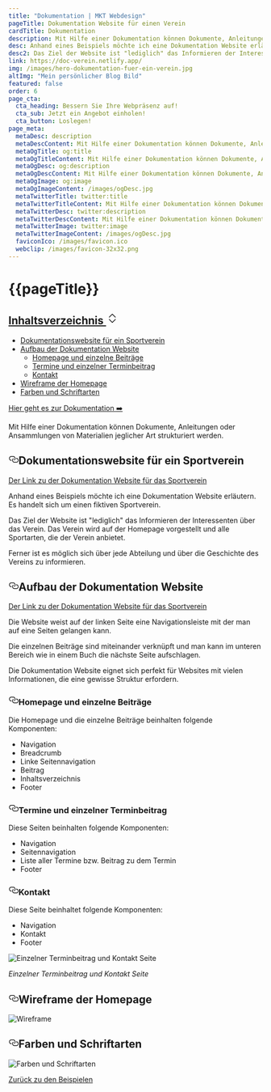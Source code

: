 ```yaml
---
title: "Dokumentation | MKT Webdesign"
pageTitle: Dokumentation Website für einen Verein
cardTitle: Dokumentation
description: Mit Hilfe einer Dokumentation können Dokumente, Anleitungen oder Ansammlungen von Materialien jeglicher Art strukturiert werden.
desc: Anhand eines Beispiels möchte ich eine Dokumentation Website erläutern. Es handelt sich um einen fiktiven Sportverein.
desc2: Das Ziel der Website ist "lediglich" das Informieren der Interessenten über das Verein. Das Verein wird auf der Homepage vorgestellt und alle Sportarten, die der Verein anbietet.
link: https://doc-verein.netlify.app/
img: /images/hero-dokumentation-fuer-ein-verein.jpg
altImg: "Mein persönlicher Blog Bild"
featured: false
order: 6
page_cta:
  cta_heading: Bessern Sie Ihre Webpräsenz auf!
  cta_sub: Jetzt ein Angebot einholen!
  cta_button: Loslegen!
page_meta:
  metaDesc: description
  metaDescContent: Mit Hilfe einer Dokumentation können Dokumente, Anleitungen oder Ansammlungen von Materialien jeglicher Art strukturiert werden.
  metaOgTitle: og:title
  metaOgTitleContent: Mit Hilfe einer Dokumentation können Dokumente, Anleitungen oder Ansammlungen von Materialien jeglicher Art strukturiert werden.
  metaOgDesc: og:description
  metaOgDescContent: Mit Hilfe einer Dokumentation können Dokumente, Anleitungen oder Ansammlungen von Materialien jeglicher Art strukturiert werden.
  metaOgImage: og:image
  metaOgImageContent: /images/ogDesc.jpg
  metaTwitterTitle: twitter:title
  metaTwitterTitleContent: Mit Hilfe einer Dokumentation können Dokumente, Anleitungen oder Ansammlungen von Materialien jeglicher Art strukturiert werden.
  metaTwitterDesc: twitter:description
  metaTwitterDescContent: Mit Hilfe einer Dokumentation können Dokumente, Anleitungen oder Ansammlungen von Materialien jeglicher Art strukturiert werden.
  metaTwitterImage: twitter:image
  metaTwitterImageContent: /images/ogDesc.jpg
  faviconIco: /images/favicon.ico
  webclip: /images/favicon-32x32.png
---
```


<h1 class="heading-1 | text-primary | routeSkipHeading"><a
      href="#global-nav"
      id="skip-main"
      class="routeSkipLink"
      aria-label="Skip to global navigation"
    ></a>{{pageTitle}}</h1>

  <div class="toc">
      <div class="card">
        <div class="card-body">
        <h2><a class="" data-bs-toggle="collapse" href="#collapseTOC" role="button" aria-expanded="false" aria-controls="collapseTOC">Inhaltsverzeichnis 
        <svg xmlns="http://www.w3.org/2000/svg" aria-hidden="true" width="24" height="24" fill="currentColor" class="bi bi-chevron-expand" viewBox="0 0 16 16"><path fill-rule="evenodd" d="M3.646 9.146a.5.5 0 0 1 .708 0L8 12.793l3.646-3.647a.5.5 0 0 1 .708.708l-4 4a.5.5 0 0 1-.708 0l-4-4a.5.5 0 0 1 0-.708zm0-2.292a.5.5 0 0 0 .708 0L8 3.207l3.646 3.647a.5.5 0 0 0 .708-.708l-4-4a.5.5 0 0 0-.708 0l-4 4a.5.5 0 0 0 0 .708z"/></svg></a></h2>
        <ul class="collapse" id="collapseTOC">
<li><a href="#dokumentations-website-fuer-ein-sportverein">Dokumentationswebsite für ein Sportverein</a></li>
<li><a href="#aufbau-der-dokumentation-website">Aufbau der Dokumentation Website</a>
<ul>
<li><a href="#homepage-und-einzelne-beitraege">Homepage und einzelne Beiträge</a>
</li>
<li><a href="#termine-und-einzelner-terminbeitrag">Termine und einzelner Terminbeitrag</a></li>
<li><a href="#kontakt">Kontakt</a></li>
</ul>
</li>
<li><a href="#wireframe-der-homepage">Wireframe der Homepage</a></li>
<li><a href="#farben-und-schriftarten">Farben und Schriftarten</a></li>
</ul>
        </div>
      </div>

  </div>

<p class="knopf | my-4 my-md-5"><a target="_blank" class="text-white | btn-main" href="https://doc-verein.netlify.app/" rel="noopener noreferrer">Hier geht es zur Dokumentation ➡️</a></p>

Mit Hilfe einer Dokumentation können Dokumente, Anleitungen oder Ansammlungen von Materialien jeglicher Art strukturiert werden.

<h2 style="position: relative;" id="dokumentations-website-fuer-ein-sportverein"><a href="#dokumentations-website-fuer-ein-sportverein" aria-label="Dokumentationswebsite für ein Sportverein Permalink" class="blog-header-link before"><svg aria-hidden="true" focusable="false" height="20" version="1.1" viewbox="0 0 16 16" width="20"><path fill-rule="evenodd" d="M4 9h1v1H4c-1.5 0-3-1.69-3-3.5S2.55 3 4 3h4c1.45 0 3 1.69 3 3.5 0 1.41-.91 2.72-2 3.25V8.59c.58-.45 1-1.27 1-2.09C10 5.22 8.98 4 8 4H4c-.98 0-2 1.22-2 2.5S3 9 4 9zm9-3h-1v1h1c1 0 2 1.22 2 2.5S13.98 12 13 12H9c-.98 0-2-1.22-2-2.5 0-.83.42-1.64 1-2.09V6.25c-1.09.53-2 1.84-2 3.25C6 11.31 7.55 13 9 13h4c1.45 0 3-1.69 3-3.5S14.5 6 13 6z"></path></svg></a>Dokumentationswebsite für ein Sportverein</h2>

<a target="_blank" class="" href="https://doc-verein.netlify.app/" rel="noopener noreferrer">Der Link zu der Dokumentation Website für das Sportverein</a>

Anhand eines Beispiels möchte ich eine Dokumentation Website erläutern. Es handelt sich um einen fiktiven Sportverein.

Das Ziel der Website ist "lediglich" das Informieren der Interessenten über das Verein. Das Verein wird auf der Homepage vorgestellt und alle Sportarten, die der Verein anbietet.

Ferner ist es möglich sich über jede Abteilung und über die Geschichte des Vereins zu informieren.

<h2 style="position: relative;" id="aufbau-der-dokumentation-website"><a href="#aufbau-der-dokumentation-website" aria-label="Aufbau der Business Website Permalink" class="blog-header-link before"><svg aria-hidden="true" focusable="false" height="20" version="1.1" viewbox="0 0 16 16" width="20"><path fill-rule="evenodd" d="M4 9h1v1H4c-1.5 0-3-1.69-3-3.5S2.55 3 4 3h4c1.45 0 3 1.69 3 3.5 0 1.41-.91 2.72-2 3.25V8.59c.58-.45 1-1.27 1-2.09C10 5.22 8.98 4 8 4H4c-.98 0-2 1.22-2 2.5S3 9 4 9zm9-3h-1v1h1c1 0 2 1.22 2 2.5S13.98 12 13 12H9c-.98 0-2-1.22-2-2.5 0-.83.42-1.64 1-2.09V6.25c-1.09.53-2 1.84-2 3.25C6 11.31 7.55 13 9 13h4c1.45 0 3-1.69 3-3.5S14.5 6 13 6z"></path></svg></a>Aufbau der Dokumentation Website</h2>

<a target="_blank" class="" href="https://doc-verein.netlify.app/" rel="noopener noreferrer">Der Link zu der Dokumentation Website für das Sportverein</a>

Die Website weist auf der linken Seite eine Navigationsleiste mit der man auf eine Seiten gelangen kann.

Die einzelnen Beiträge sind miteinander verknüpft und man kann im unteren Bereich wie in einem Buch die nächste Seite aufschlagen.

Die Dokumentation Website eignet sich perfekt für Websites mit vielen Informationen, die eine gewisse Struktur erfordern.

<h3 style="position: relative;" id="homepage-und-einzelne-beitraege"><a href="#homepage-und-einzelne-beitraege" aria-label="Homepage und einzelne Beiträge Permalink" class="blog-header-link before"><svg aria-hidden="true" focusable="false" height="20" version="1.1" viewbox="0 0 16 16" width="20"><path fill-rule="evenodd" d="M4 9h1v1H4c-1.5 0-3-1.69-3-3.5S2.55 3 4 3h4c1.45 0 3 1.69 3 3.5 0 1.41-.91 2.72-2 3.25V8.59c.58-.45 1-1.27 1-2.09C10 5.22 8.98 4 8 4H4c-.98 0-2 1.22-2 2.5S3 9 4 9zm9-3h-1v1h1c1 0 2 1.22 2 2.5S13.98 12 13 12H9c-.98 0-2-1.22-2-2.5 0-.83.42-1.64 1-2.09V6.25c-1.09.53-2 1.84-2 3.25C6 11.31 7.55 13 9 13h4c1.45 0 3-1.69 3-3.5S14.5 6 13 6z"></path></svg></a>Homepage und einzelne Beiträge</h3>

Die Homepage und die einzelne Beiträge beinhalten folgende Komponenten:

- Navigation
- Breadcrumb
- Linke Seitennavigation
- Beitrag
- Inhaltsverzeichnis
- Footer

<h3 style="position: relative;" id="termine-und-einzelner-terminbeitrag"><a href="#termine-und-einzelner-terminbeitrag" aria-label="Termine und einzelner Terminbeitrag Permalink" class="blog-header-link before"><svg aria-hidden="true" focusable="false" height="20" version="1.1" viewbox="0 0 16 16" width="20"><path fill-rule="evenodd" d="M4 9h1v1H4c-1.5 0-3-1.69-3-3.5S2.55 3 4 3h4c1.45 0 3 1.69 3 3.5 0 1.41-.91 2.72-2 3.25V8.59c.58-.45 1-1.27 1-2.09C10 5.22 8.98 4 8 4H4c-.98 0-2 1.22-2 2.5S3 9 4 9zm9-3h-1v1h1c1 0 2 1.22 2 2.5S13.98 12 13 12H9c-.98 0-2-1.22-2-2.5 0-.83.42-1.64 1-2.09V6.25c-1.09.53-2 1.84-2 3.25C6 11.31 7.55 13 9 13h4c1.45 0 3-1.69 3-3.5S14.5 6 13 6z"></path></svg></a>Termine und einzelner Terminbeitrag</h3>

Diese Seiten beinhalten folgende Komponenten:

- Navigation
- Seitennavigation
- Liste aller Termine bzw. Beitrag zu dem Termin
- Footer

<h3 style="position: relative;" id="kontakt"><a href="#kontakt" aria-label="kontakt Permalink" class="blog-header-link before"><svg aria-hidden="true" focusable="false" height="20" version="1.1" viewbox="0 0 16 16" width="20"><path fill-rule="evenodd" d="M4 9h1v1H4c-1.5 0-3-1.69-3-3.5S2.55 3 4 3h4c1.45 0 3 1.69 3 3.5 0 1.41-.91 2.72-2 3.25V8.59c.58-.45 1-1.27 1-2.09C10 5.22 8.98 4 8 4H4c-.98 0-2 1.22-2 2.5S3 9 4 9zm9-3h-1v1h1c1 0 2 1.22 2 2.5S13.98 12 13 12H9c-.98 0-2-1.22-2-2.5 0-.83.42-1.64 1-2.09V6.25c-1.09.53-2 1.84-2 3.25C6 11.31 7.55 13 9 13h4c1.45 0 3-1.69 3-3.5S14.5 6 13 6z"></path></svg></a>Kontakt</h3>

Diese Seite beinhaltet folgende Komponenten:

- Navigation
- Kontakt
- Footer

![Einzelner Terminbeitrag und Kontakt Seite](/images/einzelner-termin-beitrag-und-kontakt.jpg)

_Einzelner Terminbeitrag und Kontakt Seite_

<h2 style="position: relative;" id="wireframe-der-homepage"><a href="#wireframe-der-homepage" aria-label="Wireframe der Homepage Permalink" class="blog-header-link before"><svg aria-hidden="true" focusable="false" height="20" version="1.1" viewbox="0 0 16 16" width="20"><path fill-rule="evenodd" d="M4 9h1v1H4c-1.5 0-3-1.69-3-3.5S2.55 3 4 3h4c1.45 0 3 1.69 3 3.5 0 1.41-.91 2.72-2 3.25V8.59c.58-.45 1-1.27 1-2.09C10 5.22 8.98 4 8 4H4c-.98 0-2 1.22-2 2.5S3 9 4 9zm9-3h-1v1h1c1 0 2 1.22 2 2.5S13.98 12 13 12H9c-.98 0-2-1.22-2-2.5 0-.83.42-1.64 1-2.09V6.25c-1.09.53-2 1.84-2 3.25C6 11.31 7.55 13 9 13h4c1.45 0 3-1.69 3-3.5S14.5 6 13 6z"></path></svg></a>Wireframe der Homepage</h2>

![Wireframe](/images/full-version-dokumentation-fuer-ein-verein.jpg)

<h2 style="position: relative;" id="farben-und-schriftarten"><a href="#farben-und-schriftarten" aria-label="Farben und Schriftarten Permalink" class="blog-header-link before"><svg aria-hidden="true" focusable="false" height="20" version="1.1" viewbox="0 0 16 16" width="20"><path fill-rule="evenodd" d="M4 9h1v1H4c-1.5 0-3-1.69-3-3.5S2.55 3 4 3h4c1.45 0 3 1.69 3 3.5 0 1.41-.91 2.72-2 3.25V8.59c.58-.45 1-1.27 1-2.09C10 5.22 8.98 4 8 4H4c-.98 0-2 1.22-2 2.5S3 9 4 9zm9-3h-1v1h1c1 0 2 1.22 2 2.5S13.98 12 13 12H9c-.98 0-2-1.22-2-2.5 0-.83.42-1.64 1-2.09V6.25c-1.09.53-2 1.84-2 3.25C6 11.31 7.55 13 9 13h4c1.45 0 3-1.69 3-3.5S14.5 6 13 6z"></path></svg></a>Farben und Schriftarten</h2>

![Farben und Schriftarten](/images/farben-und-schriftarten-dokumentation.jpg)

<p class="mt-5">
<a href="/beispiele" class="text-dark | btn-second">Zurück zu den Beispielen</a>
</p>
